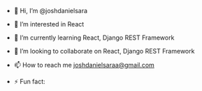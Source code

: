 - 👋 Hi, I’m @joshdanielsara
- 👀 I’m interested in React
- 🌱 I’m currently learning React, Django REST Framework
- 💞️ I’m looking to collaborate on React, Django REST Framework
- 📫 How to reach me joshdanielsaraa@gmail.com

- ⚡ Fun fact:

<!---
joshdanielsara/joshdanielsara is a ✨ special ✨ repository because its `README.md` (this file) appears on your GitHub profile.
You can click the Preview link to take a look at your changes.
--->
